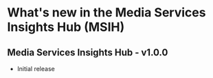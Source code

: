 # What's new in the Media Services Insights Hub (MSIH)

## Media Services Insights Hub - v1.0.0
* Initial release